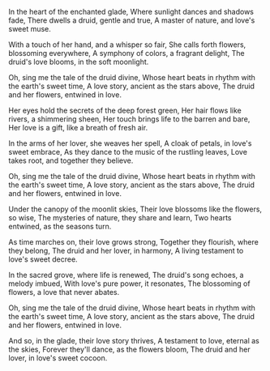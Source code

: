 In the heart of the enchanted glade,
Where sunlight dances and shadows fade,
There dwells a druid, gentle and true,
A master of nature, and love's sweet muse.

With a touch of her hand, and a whisper so fair,
She calls forth flowers, blossoming everywhere,
A symphony of colors, a fragrant delight,
The druid's love blooms, in the soft moonlight.

Oh, sing me the tale of the druid divine,
Whose heart beats in rhythm with the earth's sweet time,
A love story, ancient as the stars above,
The druid and her flowers, entwined in love.

Her eyes hold the secrets of the deep forest green,
Her hair flows like rivers, a shimmering sheen,
Her touch brings life to the barren and bare,
Her love is a gift, like a breath of fresh air.

In the arms of her lover, she weaves her spell,
A cloak of petals, in love's sweet embrace,
As they dance to the music of the rustling leaves,
Love takes root, and together they believe.

Oh, sing me the tale of the druid divine,
Whose heart beats in rhythm with the earth's sweet time,
A love story, ancient as the stars above,
The druid and her flowers, entwined in love.

Under the canopy of the moonlit skies,
Their love blossoms like the flowers, so wise,
The mysteries of nature, they share and learn,
Two hearts entwined, as the seasons turn.

As time marches on, their love grows strong,
Together they flourish, where they belong,
The druid and her lover, in harmony,
A living testament to love's sweet decree.

In the sacred grove, where life is renewed,
The druid's song echoes, a melody imbued,
With love's pure power, it resonates,
The blossoming of flowers, a love that never abates.

Oh, sing me the tale of the druid divine,
Whose heart beats in rhythm with the earth's sweet time,
A love story, ancient as the stars above,
The druid and her flowers, entwined in love.

And so, in the glade, their love story thrives,
A testament to love, eternal as the skies,
Forever they'll dance, as the flowers bloom,
The druid and her lover, in love's sweet cocoon.